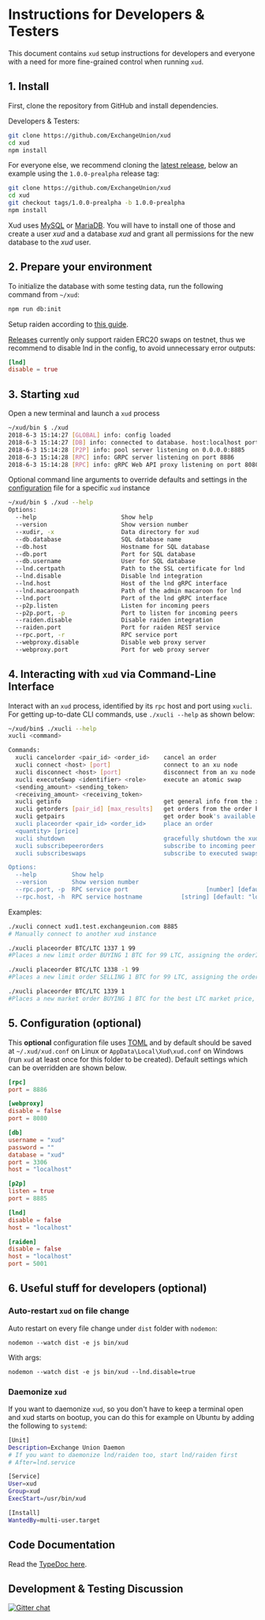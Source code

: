 # Instructions for Developers & Testers

This document contains `xud` setup instructions for developers and everyone with a need for more fine-grained control when running `xud`.

## 1. Install

First, clone the repository from GitHub and install dependencies. 

Developers & Testers:
```bash
git clone https://github.com/ExchangeUnion/xud
cd xud
npm install
```
For everyone else, we recommend cloning the [latest release](https://github.com/ExchangeUnion/xud/releases), below an example using the `1.0.0-prealpha` release tag:
```bash
git clone https://github.com/ExchangeUnion/xud 
cd xud
git checkout tags/1.0.0-prealpha -b 1.0.0-prealpha
npm install
```


Xud uses [MySQL](https://www.mysql.com/) or [MariaDB](https://mariadb.org/). You will have to install one of those and create a user *xud* and a database *xud* and grant all permissions for the new database to the *xud* user.

## 2. Prepare your environment 

To initialize the database with some testing data, run the following command from `~/xud`:

```bash
npm run db:init
```

Setup raiden according to [this guide](https://github.com/ExchangeUnion/xud/blob/raiden_swap/lib/raidenclient/README.md).

[Releases](https://github.com/ExchangeUnion/xud/releases) currently only support raiden ERC20 swaps on testnet, thus we recommend to disable lnd in the config, to avoid unnecessary error outputs:
```toml
[lnd]
disable = true
```

## 3. Starting `xud`

Open a new terminal and launch a `xud` process

```bash
~/xud/bin $ ./xud
2018-6-3 15:14:27 [GLOBAL] info: config loaded
2018-6-3 15:14:27 [DB] info: connected to database. host:localhost port:3306 database:xud
2018-6-3 15:14:28 [P2P] info: pool server listening on 0.0.0.0:8885
2018-6-3 15:14:28 [RPC] info: GRPC server listening on port 8886
2018-6-3 15:14:28 [RPC] info: gRPC Web API proxy listening on port 8080
```

Optional command line arguments to override defaults and settings in the [configuration](#5-configuration-optional) file for a specific `xud` instance

```bash
~/xud/bin $ ./xud --help
Options:
  --help                        Show help                              [boolean]
  --version                     Show version number                    [boolean]
  --xudir, -x                   Data directory for xud                  [string]
  --db.database                 SQL database name                       [string]
  --db.host                     Hostname for SQL database               [string]
  --db.port                     Port for SQL database                   [number]
  --db.username                 User for SQL database                   [string]
  --lnd.certpath                Path to the SSL certificate for lnd     [string]
  --lnd.disable                 Disable lnd integration                [boolean]
  --lnd.host                    Host of the lnd gRPC interface          [string]
  --lnd.macaroonpath            Path of the admin macaroon for lnd      [string]
  --lnd.port                    Port of the lnd gRPC interface          [number]
  --p2p.listen                  Listen for incoming peers              [boolean]
  --p2p.port, -p                Port to listen for incoming peers       [number]
  --raiden.disable              Disable raiden integration             [boolean]
  --raiden.port                 Port for raiden REST service            [number]
  --rpc.port, -r                RPC service port                        [number]
  --webproxy.disable            Disable web proxy server               [boolean]
  --webproxy.port               Port for web proxy server               [number]
```

## 4. Interacting with `xud` via Command-Line Interface

Interact with an `xud` process, identified by its `rpc` host and port using `xucli`. For getting up-to-date CLI commands, use `./xucli --help` as shown below:

```bash
~/xud/bin$ ./xucli --help
xucli <command>

Commands:
  xucli cancelorder <pair_id> <order_id>    cancel an order
  xucli connect <host> [port]               connect to an xu node
  xucli disconnect <host> [port]            disconnect from an xu node
  xucli executeSwap <identifier> <role>     execute an atomic swap
  <sending_amount> <sending_token>
  <receiving_amount> <receiving_token>
  xucli getinfo                             get general info from the xud node
  xucli getorders [pair_id] [max_results]   get orders from the order book
  xucli getpairs                            get order book's available pairs
  xucli placeorder <pair_id> <order_id>     place an order
  <quantity> [price]
  xucli shutdown                            gracefully shutdown the xud node
  xucli subscribepeerorders                 subscribe to incoming peer orders
  xucli subscribeswaps                      subscribe to executed swaps

Options:
  --help          Show help                                            [boolean]
  --version       Show version number                                  [boolean]
  --rpc.port, -p  RPC service port                      [number] [default: 8886]
  --rpc.host, -h  RPC service hostname           [string] [default: "localhost"]


```

Examples:
```bash
./xucli connect xud1.test.exchangeunion.com 8885
# Manually connect to another xud instance

./xucli placeorder BTC/LTC 1337 1 99
#Places a new limit order BUYING 1 BTC for 99 LTC, assigning the orderId 1337 (orderID param will be removed from CLI in future releases)

./xucli placeorder BTC/LTC 1338 -1 99
#Places a new limit order SELLING 1 BTC for 99 LTC, assigning the orderId 1338 (orderID param will be removed from CLI in future releases)

./xucli placeorder BTC/LTC 1339 1
#Places a new market order BUYING 1 BTC for the best LTC market price, assigning the orderId 1339 (orderID param will be removed from CLI in future releases)

```

## 5. Configuration (optional)

This **optional** configuration file uses [TOML](https://github.com/toml-lang/toml) and by default should be saved at  `~/.xud/xud.conf` on Linux or `AppData\Local\Xud\xud.conf` on Windows (run `xud` at least once for this folder to be created). Default settings which can be overridden are shown below.

```toml
[rpc]
port = 8886

[webproxy]
disable = false
port = 8080

[db]
username = "xud"
password = ""
database = "xud"
port = 3306
host = "localhost"

[p2p]
listen = true
port = 8885

[lnd]
disable = false
host = "localhost"

[raiden]
disable = false
host = "localhost"
port = 5001
```

## 6. Useful stuff for developers (optional)

### Auto-restart `xud` on file change

Auto restart on every file change under `dist` folder with `nodemon`:
 ```
nodemon --watch dist -e js bin/xud
```
 With args:
 ```
nodemon --watch dist -e js bin/xud --lnd.disable=true
```
### Daemonize `xud`
If you want to daemonize `xud`, so you don't have to keep a terminal open and xud starts on bootup, you can do this for example on Ubuntu by adding the following to `systemd`:

```bash
[Unit]
Description=Exchange Union Daemon
# If you want to daemonize lnd/raiden too, start lnd/raiden first 
# After=lnd.service

[Service]
User=xud
Group=xud
ExecStart=/usr/bin/xud

[Install]
WantedBy=multi-user.target
```
## Code Documentation

Read the [TypeDoc here](https://exchangeunion.github.io/xud-typedoc/).

## Development & Testing Discussion

[![Gitter chat](https://img.shields.io/badge/chat-on%20gitter-rose.svg)](https://gitter.im/exchangeunion/Lobby)